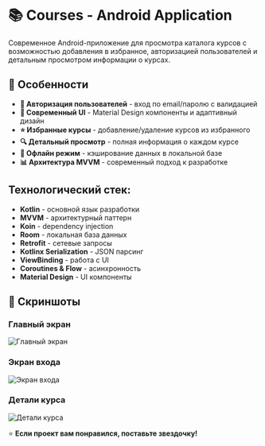 # 📚 Courses - Android Application

Современное Android-приложение для просмотра каталога курсов с возможностью добавления в избранное, авторизацией пользователей и детальным просмотром информации о курсах.

## 🚀 Особенности

- **🔐 Авторизация пользователей** - вход по email/паролю с валидацией
- **📱 Современный UI** - Material Design компоненты и адаптивный дизайн
- **⭐ Избранные курсы** - добавление/удаление курсов из избранного
- **🔍 Детальный просмотр** - полная информация о каждом курсе
- **💾 Офлайн режим** - кэширование данных в локальной базе
- **📊 Архитектура MVVM** - современный подход к разработке

## Технологический стек:

- **Kotlin** - основной язык разработки
- **MVVM** - архитектурный паттерн
- **Koin** - dependency injection
- **Room** - локальная база данных
- **Retrofit** - сетевые запросы
- **Kotlinx Serialization** - JSON парсинг
- **ViewBinding** - работа с UI
- **Coroutines & Flow** - асинхронность
- **Material Design** - UI компоненты

## 📱 Скриншоты

### Главный экран
![Главный экран](screenshots/home.png)

### Экран входа
![Экран входа](screenshots/login.png)

### Детали курса
![Детали курса](screenshots/course_detail.png)

⭐ **Если проект вам понравился, поставьте звездочку!** 
